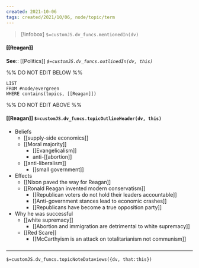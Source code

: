 ```yaml
---
created: 2021-10-06
tags: created/2021/10/06, node/topic/term
---
```

> [!infobox]
`$=customJS.dv_funcs.mentionedIn(dv)`

#### <s class="topic-title">[[Reagan]]</s>


**See**:: [[Politics]]
*`$=customJS.dv_funcs.outlinedIn(dv, this)`*

%% DO NOT EDIT BELOW %%
```dataview
LIST
FROM #node/evergreen 
WHERE contains(topics, [[Reagan]])
```
%% DO NOT EDIT ABOVE %%
#### [[Reagan]] `$=customJS.dv_funcs.topicOutlineHeader(dv, this)`

- Beliefs
	- [[supply-side economics]]
	- [[Moral majority]]
		- [[Evangelicalism]]
		- anti-[[abortion]]
	- [[anti-liberalism]]
		- [[small government]]
- Effects
	- [[Nixon paved the way for Reagan]]
	- [[Ronald Reagan invented modern conservatism]]
		- [[Republican voters do not hold their leaders accountable]]
		- [[Anti-government stances lead to economic crashes]]	
		- [[Republicans have become a true opposition party]]
- Why he was successful
	- [[white supremacy]]
		- [[Abortion and immigration are detrimental to white supremacy]]
	- [[Red Scare]]
		- [[McCarthyism is an attack on totalitarianism not communism]]

### <hr class="dataviews"/>

`$=customJS.dv_funcs.topicNoteDataviews({dv, that:this})`

